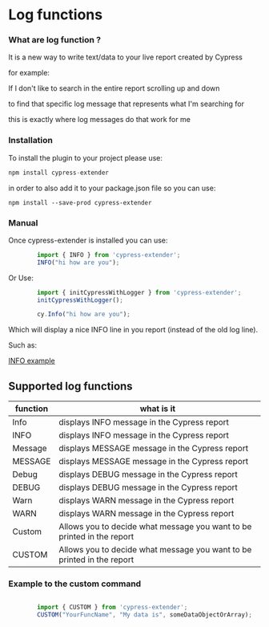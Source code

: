 <h1> Log functions </h1> 

<h3> What are log function ? </h3>
<p> It is a new way to write text/data to your live report created by Cypress </p>
<p> for example: </p>
<p> If I don't like to search in the entire report scrolling up and down </p>
<p> to find that specific log message that represents what I'm searching for <p>
<p> this is exactly where log messages do that work for me <p>


<h3> Installation </h3>
<p>To install the plugin to your project please use:</p>

```javascript
npm install cypress-extender
```
<p>
in order to also add it to your package.json file so you can use:</p>

```
npm install --save-prod cypress-extender
```

<h3>Manual</h3>

Once cypress-extender is installed you can use:

``` javascript
        import { INFO } from 'cypress-extender';
        INFO("hi how are you");
```

Or Use:

``` javascript
        import { initCypressWithLogger } from 'cypress-extender';
        initCypressWithLogger();

        cy.Info("hi how are you");
```

Which will display a nice INFO line in you report (instead of the old log line).

Such as:

[INFO example](public/images/infoExample.jpeg)


<h2>Supported log functions </h2>

<table>
    <thead>
        <th>function</th>
        <th>what is it</th>
    </tead>
    <tbody>
        <tr>
            <td>Info</td>
            <td>displays INFO message in the Cypress report</td>
        </tr>
        <tr>
            <td>INFO</td>
            <td>displays INFO message in the Cypress report</td>
        </tr>
        <tr>
            <td>Message</td>
            <td>displays MESSAGE message in the Cypress report</td>
        </tr>
        <tr>
            <td>MESSAGE</td>
            <td>displays MESSAGE message in the Cypress report</td>
        </tr>
        <tr>
            <td>Debug</td>
            <td>displays DEBUG message in the Cypress report</td>
        </tr>
        <tr>
            <td>DEBUG</td>
            <td>displays DEBUG message in the Cypress report</td>
        </tr>
        <tr>
            <td>Warn</td>
            <td>displays WARN message in the Cypress report</td>
        </tr>
        <tr>
            <td>WARN</td>
            <td>displays WARN message in the Cypress report</td>
        </tr>
        <tr>
            <td>Custom</td>
            <td>Allows you to decide what message you want to be printed in the report</td>
        </tr>
        <tr>
            <td>CUSTOM</td>
            <td>Allows you to decide what message you want to be printed in the report</td>
        </tr>
    </tbody>
</table>

<h3>
Example to the custom command
</h3>

```javascript

        import { CUSTOM } from 'cypress-extender';
        CUSTOM("YourFuncName", "My data is", someDataObjectOrArray);

```
    
